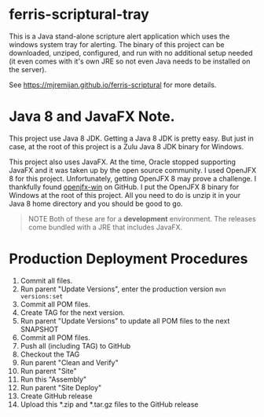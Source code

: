 # ferris-scriptural-tray

This is a Java stand-alone scripture alert application which uses the windows
system tray for alerting.  The binary of this project
can be downloaded, unziped, configured, and run with no additional setup
needed (it even comes with it's own JRE so not even Java needs to be installed
on the server). 

See <https://mjremijan.github.io/ferris-scriptural> for more details.

# Java 8 and JavaFX Note.

This project use Java 8 JDK. Getting a Java 8 JDK is pretty easy. But just in case,
at the root of this project is a Zulu Java 8 JDK binary for Windows. 

This project also uses JavaFX. At the time, Oracle stopped supporting JavaFX and
it was taken up by the open source community. I used OpenJFX 8 for this project. 
Unfortunately, getting OpenJFX 8 may prove a challenge. I thankfully found 
[openjfx-win](https://github.com/scoop-software/openjfx-win) on GitHub. I put
the OpenJFX 8 binary for Windows at the root of this project. All you need
to do is unzip it in your Java 8 home directory and you should be good to go.

> NOTE
> Both of these are for a **development** environment. The releases come
> bundled with a JRE that includes JavaFX.

# Production Deployment Procedures

1. Commit all files.
1. Run parent "Update Versions", enter the production version `mvn versions:set`
1. Commit all POM files.
1. Create TAG for the next version.
1. Run parent "Update Versions" to update all POM files to the next SNAPSHOT
1. Commit all POM files.
1. Push all (including TAG) to GitHub
1. Checkout the TAG
1. Run parent "Clean and Verify"
1. Run parent "Site"
1. Run this "Assembly"
1. Run parent "Site Deploy" 
1. Create GitHub release
1. Upload this *.zip and *.tar.gz files to the GitHub release


